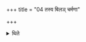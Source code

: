 +++
title = "04 तस्य बिलञ् चर्मणा"

+++

<details><summary>थिते</summary>

तस्य बिलं चर्मणा परिणद्धं भवति ४
</details>
